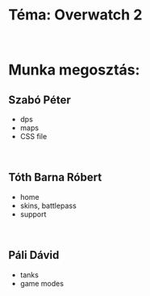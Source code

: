 # Téma: Overwatch 2
<br>

# Munka megosztás:

## Szabó Péter
- dps
- maps
- CSS file
<br>

## Tóth Barna Róbert
- home
- skins, battlepass
- support
<br>

## Páli Dávid
- tanks
- game modes